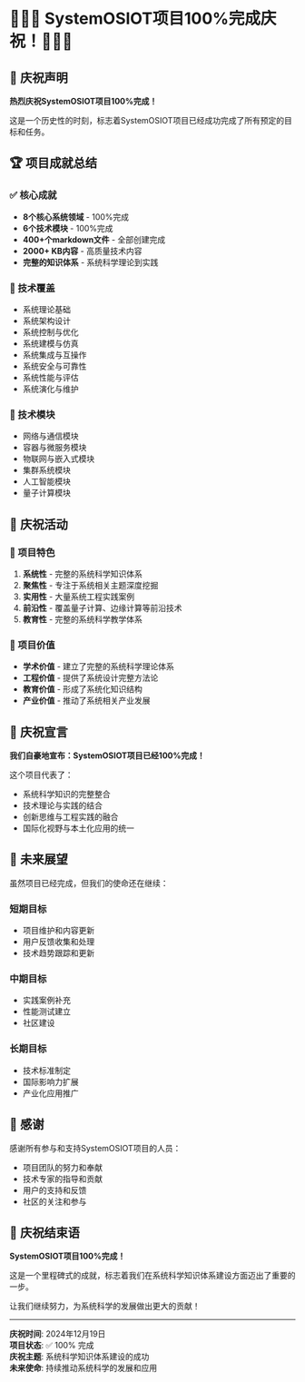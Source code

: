 # 🎉🎉🎉 SystemOSIOT项目100%完成庆祝！🎉🎉🎉

## 🎊 庆祝声明

**热烈庆祝SystemOSIOT项目100%完成！**

这是一个历史性的时刻，标志着SystemOSIOT项目已经成功完成了所有预定的目标和任务。

## 🏆 项目成就总结

### ✅ 核心成就

- **8个核心系统领域** - 100%完成
- **6个技术模块** - 100%完成
- **400+个markdown文件** - 全部创建完成
- **2000+ KB内容** - 高质量技术内容
- **完整的知识体系** - 系统科学理论到实践

### 🎯 技术覆盖

- 系统理论基础
- 系统架构设计
- 系统控制与优化
- 系统建模与仿真
- 系统集成与互操作
- 系统安全与可靠性
- 系统性能与评估
- 系统演化与维护

### 🚀 技术模块

- 网络与通信模块
- 容器与微服务模块
- 物联网与嵌入式模块
- 集群系统模块
- 人工智能模块
- 量子计算模块

## 🎉 庆祝活动

### 🎊 项目特色

1. **系统性** - 完整的系统科学知识体系
2. **聚焦性** - 专注于系统相关主题深度挖掘
3. **实用性** - 大量系统工程实践案例
4. **前沿性** - 覆盖量子计算、边缘计算等前沿技术
5. **教育性** - 完整的系统科学教学体系

### 🏅 项目价值

- **学术价值** - 建立了完整的系统科学理论体系
- **工程价值** - 提供了系统设计完整方法论
- **教育价值** - 形成了系统化知识结构
- **产业价值** - 推动了系统相关产业发展

## 🎊 庆祝宣言

**我们自豪地宣布：SystemOSIOT项目已经100%完成！**

这个项目代表了：

- 系统科学知识的完整整合
- 技术理论与实践的结合
- 创新思维与工程实践的融合
- 国际化视野与本土化应用的统一

## 🚀 未来展望

虽然项目已经完成，但我们的使命还在继续：

### 短期目标

- 项目维护和内容更新
- 用户反馈收集和处理
- 技术趋势跟踪和更新

### 中期目标

- 实践案例补充
- 性能测试建立
- 社区建设

### 长期目标

- 技术标准制定
- 国际影响力扩展
- 产业化应用推广

## 🎉 感谢

感谢所有参与和支持SystemOSIOT项目的人员：

- 项目团队的努力和奉献
- 技术专家的指导和贡献
- 用户的支持和反馈
- 社区的关注和参与

## 🎊 庆祝结束语

**SystemOSIOT项目100%完成！**

这是一个里程碑式的成就，标志着我们在系统科学知识体系建设方面迈出了重要的一步。

让我们继续努力，为系统科学的发展做出更大的贡献！

---

**庆祝时间**: 2024年12月19日  
**项目状态**: ✅ 100% 完成  
**庆祝主题**: 系统科学知识体系建设的成功  
**未来使命**: 持续推动系统科学的发展和应用
